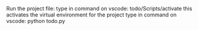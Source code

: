 Run the project file:
type in command on vscode: todo/Scripts/activate
this activates the virtual environment for the project
type in command on vscode: python todo.py
